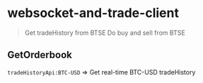 # websocket-and-trade-client
> Get tradeHistory from BTSE
> Do buy and sell from BTSE
## GetOrderbook
`tradeHistoryApi:BTC-USD` => Get real-time BTC-USD tradeHistory
